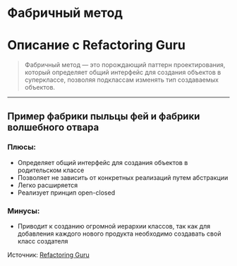 # Фабричный метод

# Описание с Refactoring Guru

> Фабричный метод — это порождающий паттерн проектирования, который определяет общий интерфейс для создания объектов в суперклассе, позволяя подклассам изменять тип создаваемых объектов.

---

## Пример фабрики пыльцы фей и фабрики волшебного отвара

### Плюсы: 
* Определяет общий интерфейс для создания объектов в родительском классе
* Позволяет не зависить от конкретных реализаций путем абстракции
* Легко расширяется
* Реализует принцип open-closed

### Минусы:
* Приводит к созданию огромной иерархии классов, так как для добавления каждого нового продукта необходимо создавать свой класс создателя

Источник: [Refactoring Guru](https://refactoring.guru/ru/design-patterns/factory-method)
